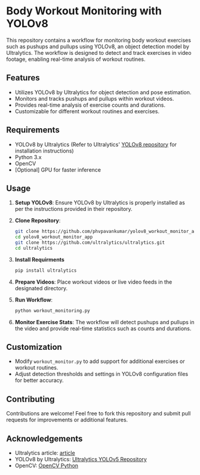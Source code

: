 # Body Workout Monitoring with YOLOv8

This repository contains a workflow for monitoring body workout exercises such as pushups and pullups using YOLOv8, an object detection model by Ultralytics. The workflow is designed to detect and track exercises in video footage, enabling real-time analysis of workout routines.

## Features

- Utilizes YOLOv8 by Ultralytics for object detection and pose estimation.
- Monitors and tracks pushups and pullups within workout videos.
- Provides real-time analysis of exercise counts and durations.
- Customizable for different workout routines and exercises.

## Requirements

- YOLOv8 by Ultralytics (Refer to Ultralytics' [YOLOv8 repository](https://github.com/ultralytics/ultralytics/) for installation instructions)
- Python 3.x
- OpenCV
- [Optional] GPU for faster inference

## Usage

1. **Setup YOLOv8**: Ensure YOLOv8 by Ultralytics is properly installed as per the instructions provided in their repository.

2. **Clone Repository**:
   ```bash
   git clone https://github.com/phvpavankumar/yolov8_workout_monitor_app.git
   cd yolov8_workout_monitor_app
   git clone https://github.com/ultralytics/ultralytics.git
   cd ultralytics
   ```
3. **Install Requirments**
   ```bash
   pip install ultralytics
   ```
3. **Prepare Videos**: Place workout videos or live video feeds in the designated directory.

4. **Run Workflow**:
   ```bash
   python workout_monitoring.py
   ```

5. **Monitor Exercise Stats**: The workflow will detect pushups and pullups in the video and provide real-time statistics such as counts and durations.

## Customization

- Modify `workout_monitor.py` to add support for additional exercises or workout routines.
- Adjust detection thresholds and settings in YOLOv8 configuration files for better accuracy.

## Contributing

Contributions are welcome! Feel free to fork this repository and submit pull requests for improvements or additional features.


## Acknowledgements

- Ultralytics article: [article](https://docs.ultralytics.com/guides/workouts-monitoring/)
- YOLOv8 by Ultralytics: [Ultralytics YOLOv5 Repository](https://github.com/ultralytics/ultralytics/)
- OpenCV: [OpenCV Python](https://github.com/opencv/opencv-python)

